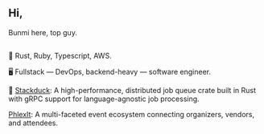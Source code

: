 ## Hi,

Bunmi here, top guy.

##

📍 Rust, Ruby, Typescript, AWS.

🖥️ Fullstack — DevOps, backend-heavy — software engineer.

🔗 [Stackduck](https://crates.io/crates/stackduck): A high-performance, distributed job queue crate built in Rust with gRPC support for language-agnostic job processing.

   [PhlexIt](https://play.google.com/store/apps/details?id=com.phlex.consumer&hl=en): A multi-faceted event ecosystem connecting organizers, vendors, and attendees.
